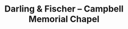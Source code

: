---
title: "Darling & Fischer – Campbell Memorial Chapel"
url: /campbell/darling-und-fischer-campbell-memorial-chapel/
shop: Bestattungen
---